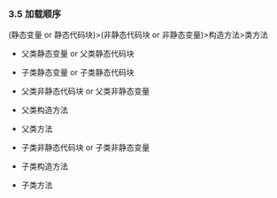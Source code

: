 ### 3.5 加载顺序
(静态变量 or 静态代码块)>(非静态代码块 or 非静态变量)>构造方法>类方法　

* 父类静态变量 or 父类静态代码块
* 子类静态变量 or 子类静态代码块
* 父类非静态代码块 or 父类非静态变量
* 父类构造方法
* 父类方法

* 子类非静态代码块 or 子类非静态变量
* 子类构造方法
* 子类方法